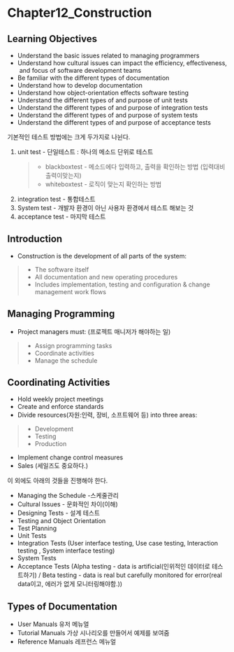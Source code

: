 # Chapter12_Construction

Learning Objectives
---
* Understand the basic issues related to managing programmers 
* Understand how cultural issues can impact the efficiency, effectiveness, and focus of software development teams 
* Be familiar with the different types of documentation 
* Understand how to develop documentation 
* Understand how object-orientation effects software testing 
* Understand the different types of and purpose of unit tests 
* Understand the different types of and purpose of integration tests 
* Understand the different types of and purpose of system tests 
* Understand the different types of and purpose of acceptance tests 


기본적인 테스트 방법에는 크게 두가지로 나뉜다.
1) unit test - 단일테스트 : 하나의 메소드 단위로 테스트
   >* blackboxtest - 메소드에다 입력하고, 출력을 확인하는 방법 (입력대비출력이맞는지)
   >* whiteboxtest - 로직이 맞는지 확인하는 방법
2) integration test - 통합테스트
3) System test - 개발자 환경이 아닌 사용자 환경에서 테스트 해보는 것
4) acceptance test - 마지막 테스트
   
Introduction
---
* Construction is the development of all parts of the system:
>* The software itself
>* All documentation and new operating procedures
>* Includes implementation, testing and configuration & change management work flows


Managing Programming
---
* Project managers must: (프로젝트 매니저가 해야하는 일)
>* Assign programming tasks
>* Coordinate activities
>* Manage the schedule


Coordinating Activities
---
* Hold weekly project meetings
* Create and enforce standards
* Divide resources(자원:인력, 장비, 소프트웨어 등) into three areas: 
>* Development
>* Testing
>* Production
* Implement change control measures
* Sales (세일즈도 중요하다.)

이 외에도 아래의 것들을 진행해야 한다. 
* Managing the Schedule -스케줄관리
* Cultural Issues - 문화적인 차이(이해)
* Designing Tests - 설계 테스트
* Testing and Object Orientation
* Test Planning
* Unit Tests
* Integration Tests  (User interface testing, Use case testing, Interaction testing
, System interface testing)
* System Tests
* Acceptance Tests (Alpha testing - data is artificial(인위적인 데이터로 테스트하기) / Beta testing - data is real but carefully monitored for error(real data이고, 에러가 없게 모니터링해야함.))

Types of Documentation
---
* User Manuals 유저 메뉴얼
* Tutorial Manuals 가상 시나리오를 만들어서 예제를 보여줌
* Reference Manuals 레프런스 메뉴얼 

